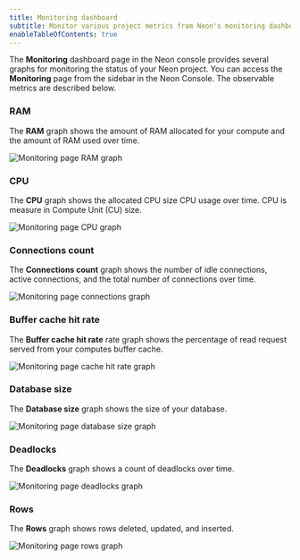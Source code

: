```yaml
---
title: Monitoring dashboard
subtitle: Monitor various project metrics from Neon's monitoring dashboard
enableTableOfContents: true
---
```


The **Monitoring** dashboard page in the Neon console provides several graphs for monitoring the status of your Neon project. You can access the **Monitoring** page from the sidebar in the Neon Console. The observable metrics are described below.

### RAM

The **RAM** graph shows the amount of RAM allocated for your compute and the amount of RAM used over time.

![Monitoring page RAM graph](/docs/introduction/monitor_ram.png)

### CPU

The **CPU** graph shows the allocated CPU size CPU usage over time. CPU is measure in Compute Unit (CU) size.

![Monitoring page CPU graph](/docs/introduction/monitor_cpu.png)

### Connections count

The **Connections count** graph shows the number of idle connections, active connections, and the total number of connections over time.

![Monitoring page connections graph](/docs/introduction/monitor_connections.png)

### Buffer cache hit rate

The **Buffer cache hit rate** rate graph shows the percentage of read request served from your computes buffer cache.

![Monitoring page cache hit rate graph](/docs/introduction/monitor_cache.png)

### Database size

The **Database size** graph shows the size of your database.

![Monitoring page database size graph](/docs/introduction/monitor_data_size.png)

### Deadlocks

The **Deadlocks** graph shows a count of deadlocks over time.

![Monitoring page deadlocks graph](/docs/introduction/monitor_deadlocks.png)

### Rows

The **Rows** graph shows rows deleted, updated, and inserted.

![Monitoring page rows graph](/docs/introduction/monitor_rows.png)